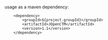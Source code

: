 usage as a maven dependency:

        <dependency>
            <groupId>${project.groupId}</groupId>
            <artifactId>JOpenCTM</artifactId>
            <version>1.1</version>
        </dependency>
